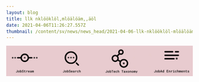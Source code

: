 ```yaml
---
layout: blog
title: llk nklööklöl,mlöälöäm,,äöl
date: 2021-04-06T11:26:27.557Z
thumbnail: /content/sv/news/news_head/2021-04-06-llk-nklööklöl-mlöälöäm-äöl/letterbox.jpg
---
```

![klkl](letterbox.jpg "klölköl")
